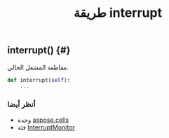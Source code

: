 ﻿---
title: طريقة interrupt
second_title: Aspose.Cells for Python via .NET API المراجع
description:
type: docs
weight: 20
url: /ar/python-net/aspose.cells/interruptmonitor/interrupt/
is_root: false
---
##  interrupt() {#}
مقاطعة المشغل الحالي.



```python
def interrupt(self):
    ...
```





###  أنظر أيضا
* وحدة [aspose.cells](../../)
* فئة [InterruptMonitor](/cells/ar/python-net/aspose.cells/interruptmonitor)
